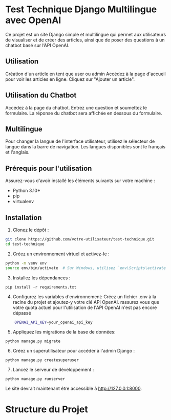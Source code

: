 # Test Technique Django Multilingue avec OpenAI

Ce projet est un site Django simple et multilingue qui permet aux utilisateurs de visualiser et de créer des articles, ainsi que de poser des questions à un chatbot basé sur l’API OpenAI.

## Utilisation
Création d'un article en tent que user ou admin
Accédez à la page d'accueil pour voir les articles en ligne.
Cliquez sur "Ajouter un article".

## Utilisation du Chatbot
Accédez à la page du chatbot.
Entrez une question et soumettez le formulaire.
La réponse du chatbot sera affichée en dessous du formulaire.

## Multilingue
Pour changer la langue de l'interface utilisateur, utilisez le sélecteur de langue dans la barre de navigation. Les langues disponibles sont le français et l'anglais.

## Prérequis pour l'utilisation

Assurez-vous d'avoir installé les éléments suivants sur votre machine :
- Python 3.10+
- pip
- virtualenv

## Installation

1. Clonez le dépôt :
```sh
git clone https://github.com/votre-utilisateur/test-technique.git
cd test-technique
```
2. Créez un environnement virtuel et activez-le :
```sh
python -m venv env
source env/bin/activate  # Sur Windows, utilisez `env\Scripts\activate`
```
3. Installez les dépendances :
```shell
pip install -r requirements.txt
```
4. Configurez les variables d'environnement:
Créez un fichier .env à la racine du projet et ajoutez-y votre clé API OpenAI.
rassurez vous que votre quota actuel pour l'utilisation de l'API OpenAI n'est pas encore dépassé
```sh
    OPENAI_API_KEY=your_openai_api_key
```
5. Appliquez les migrations de la base de données:
```shell
python manage.py migrate
```
6. Créez un superutilisateur pour accéder à l'admin Django :
```shell
python manage.py createsuperuser
```
7. Lancez le serveur de développement :
```shell
python manage.py runserver
```
Le site devrait maintenant être accessible à http://127.0.0.1:8000.

# Structure du Projet